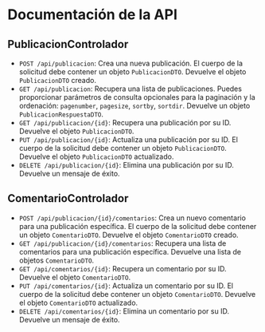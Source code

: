# Documentación de la API

## PublicacionControlador

- `POST /api/publicacion`: Crea una nueva publicación. El cuerpo de la solicitud debe contener un objeto `PublicacionDTO`. Devuelve el objeto `PublicacionDTO` creado.
- `GET /api/publicacion`: Recupera una lista de publicaciones. Puedes proporcionar parámetros de consulta opcionales para la paginación y la ordenación: `pagenumber`, `pagesize`, `sortby`, `sortdir`. Devuelve un objeto `PublicacionRespuestaDTO`.
- `GET /api/publicacion/{id}`: Recupera una publicación por su ID. Devuelve el objeto `PublicacionDTO`.
- `PUT /api/publicacion/{id}`: Actualiza una publicación por su ID. El cuerpo de la solicitud debe contener un objeto `PublicacionDTO`. Devuelve el objeto `PublicacionDTO` actualizado.
- `DELETE /api/publicacion/{id}`: Elimina una publicación por su ID. Devuelve un mensaje de éxito.

## ComentarioControlador

- `POST /api/publicacion/{id}/comentarios`: Crea un nuevo comentario para una publicación específica. El cuerpo de la solicitud debe contener un objeto `ComentarioDTO`. Devuelve el objeto `ComentarioDTO` creado.
- `GET /api/publicacion/{id}/comentarios`: Recupera una lista de comentarios para una publicación específica. Devuelve una lista de objetos `ComentarioDTO`.
- `GET /api/comentarios/{id}`: Recupera un comentario por su ID. Devuelve el objeto `ComentarioDTO`.
- `PUT /api/comentarios/{id}`: Actualiza un comentario por su ID. El cuerpo de la solicitud debe contener un objeto `ComentarioDTO`. Devuelve el objeto `ComentarioDTO` actualizado.
- `DELETE /api/comentarios/{id}`: Elimina un comentario por su ID. Devuelve un mensaje de éxito.
